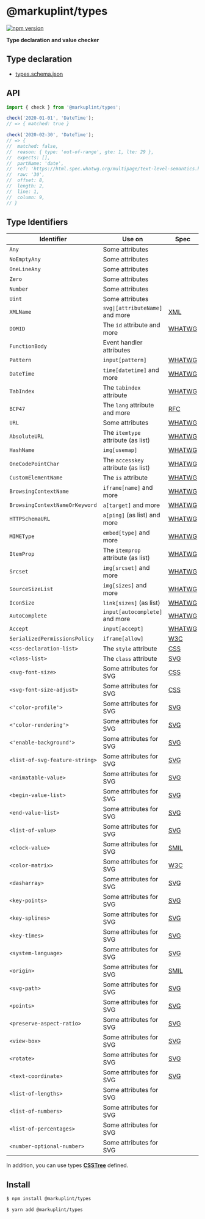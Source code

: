 # @markuplint/types

[![npm version](https://badge.fury.io/js/%40markuplint%2Ftypes.svg)](https://www.npmjs.com/package/@markuplint/types)

**Type declaration and value checker**

## Type declaration

- [types.schema.json](./types.schema.json)

## API

```ts
import { check } from '@markuplint/types';

check('2020-01-01', 'DateTime');
// => { matched: true }

check('2020-02-30', 'DateTime');
// => {
// 	matched: false,
// 	reason: { type: 'out-of-range', gte: 1, lte: 29 },
// 	expects: [],
// 	partName: 'date',
// 	ref: 'https://html.spec.whatwg.org/multipage/text-level-semantics.html#datetime-value',
// 	raw: '30',
// 	offset: 8,
// 	length: 2,
// 	line: 1,
// 	column: 9,
// }
```

## Type Identifiers

| Identifier                     | Use on                              | Spec                                                                                                               | Supported |
| ------------------------------ | ----------------------------------- | ------------------------------------------------------------------------------------------------------------------ | --------- |
| `Any`                          | Some attributes                     |                                                                                                                    | ✅        |
| `NoEmptyAny`                   | Some attributes                     |                                                                                                                    | ✅        |
| `OneLineAny`                   | Some attributes                     |                                                                                                                    | ✅        |
| `Zero`                         | Some attributes                     |                                                                                                                    | ✅        |
| `Number`                       | Some attributes                     |                                                                                                                    | ✅        |
| `Uint`                         | Some attributes                     |                                                                                                                    | ✅        |
| `XMLName`                      | `svg\|[attributeName]` and more     | [XML](https://www.w3.org/TR/xml/#d0e804)                                                                           | ✅        |
| `DOMID`                        | The `id` attribute and more         | [WHATWG](https://html.spec.whatwg.org/multipage/dom.html#global-attributes:concept-id)                             | ✅        |
| `FunctionBody`                 | Event handler attributes            |                                                                                                                    | 🚧        |
| `Pattern`                      | `input[pattern]`                    | [WHATWG](https://html.spec.whatwg.org/multipage/input.html#compiled-pattern-regular-expression)                    | ✅        |
| `DateTime`                     | `time[datetime]` and more           | [WHATWG](https://html.spec.whatwg.org/multipage/text-level-semantics.html#datetime-value)                          | ✅        |
| `TabIndex`                     | The `tabindex` attribute            | [WHATWG](https://html.spec.whatwg.org/multipage/interaction.html#attr-tabindex)                                    | ✅        |
| `BCP47`                        | The `lang` attribute and more       | [RFC](https://tools.ietf.org/rfc/bcp/bcp47.html)                                                                   | ✅        |
| `URL`                          | Some attributes                     | [WHATWG](https://html.spec.whatwg.org/multipage/urls-and-fetching.html#valid-url-potentially-surrounded-by-spaces) | ✅        |
| `AbsoluteURL`                  | The `itemtype` attribute (as list)  | [WHATWG](https://url.spec.whatwg.org/#syntax-url-absolute)                                                         | ✅        |
| `HashName`                     | `img[usemap]`                       | [WHATWG](https://html.spec.whatwg.org/multipage/common-microsyntaxes.html#valid-hash-name-reference)               | ✅        |
| `OneCodePointChar`             | The `accesskey` attribute (as list) | [WHATWG](https://html.spec.whatwg.org/multipage/interaction.html#the-accesskey-attribute)                          | ✅        |
| `CustomElementName`            | The `is` attribute                  | [WHATWG](https://html.spec.whatwg.org/multipage/custom-elements.html#valid-custom-element-name)                    | ✅        |
| `BrowsingContextName`          | `iframe[name]` and more             | [WHATWG](https://html.spec.whatwg.org/multipage/browsers.html#browsing-context-names)                              | ✅        |
| `BrowsingContextNameOrKeyword` | `a[target]` and more                | [WHATWG](https://html.spec.whatwg.org/multipage/browsers.html#valid-browsing-context-name-or-keyword)              | ✅        |
| `HTTPSchemaURL`                | `a[ping]` (as list) and more        | [WHATWG](https://html.spec.whatwg.org/multipage/links.html#ping)                                                   | ✅        |
| `MIMEType`                     | `embed[type]` and more              | [WHATWG](https://mimesniff.spec.whatwg.org/#valid-mime-type)                                                       | ✅        |
| `ItemProp`                     | The `itemprop` attribute (as list)  | [WHATWG](https://html.spec.whatwg.org/multipage/microdata.html#names:-the-itemprop-attribute)                      | ✅        |
| `Srcset`                       | `img[srcset]` and more              | [WHATWG](https://html.spec.whatwg.org/multipage/images.html#srcset-attributes)                                     | ✅        |
| `SourceSizeList`               | `img[sizes]` and more               | [WHATWG](https://html.spec.whatwg.org/multipage/images.html#sizes-attributes)                                      | ✅        |
| `IconSize`                     | `link[sizes]` (as list)             | [WHATWG](https://html.spec.whatwg.org/multipage/semantics.html#attr-link-sizes)                                    | ✅        |
| `AutoComplete`                 | `input[autocomplete]` and more      | [WHATWG](https://html.spec.whatwg.org/multipage/form-control-infrastructure.html#attr-fe-autocomplete)             | ✅        |
| `Accept`                       | `input[accept]`                     | [WHATWG](https://html.spec.whatwg.org/multipage/input.html#attr-input-accept)                                      | ✅        |
| `SerializedPermissionsPolicy`  | `iframe[allow]`                     | [W3C](https://w3c.github.io/webappsec-permissions-policy/#serialized-permissions-policy)                           | ✅        |
| `<css-declaration-list>`       | The `style` attribute               | [CSS](https://drafts.csswg.org/css-style-attr/#syntax)                                                             | ✅        |
| `<class-list>`                 | The `class` attribute               | [SVG](https://www.w3.org/TR/SVG/styling.html#ClassAttribute)                                                       | ✅        |
| `<svg-font-size>`              | Some attributes for SVG             | [CSS](https://drafts.csswg.org/css-fonts-5/#descdef-font-face-font-size)                                           | 🚧        |
| `<svg-font-size-adjust>`       | Some attributes for SVG             | [CSS](https://drafts.csswg.org/css-fonts-5/#propdef-font-size-adjust)                                              | 🚧        |
| `<'color-profile'>`            | Some attributes for SVG             | [SVG](https://www.w3.org/TR/SVG11/color.html#ColorProfileProperty)                                                 | 🚧        |
| `<'color-rendering'>`          | Some attributes for SVG             | [SVG](https://www.w3.org/TR/SVG11/painting.html#ColorRenderingProperty)                                            | 🚧        |
| `<'enable-background'>`        | Some attributes for SVG             | [SVG](https://www.w3.org/TR/SVG11/filters.html#EnableBackgroundProperty)                                           | 🚧        |
| `<list-of-svg-feature-string>` | Some attributes for SVG             | [SVG](https://www.w3.org/TR/SVG11/feature.html)                                                                    | 🚧        |
| `<animatable-value>`           | Some attributes for SVG             | [SVG](https://svgwg.org/specs/animations/#FromAttribute)                                                           | 🚧        |
| `<begin-value-list>`           | Some attributes for SVG             | [SVG](https://svgwg.org/specs/animations/#BeginValueListSyntax)                                                    | 🚧        |
| `<end-value-list>`             | Some attributes for SVG             | [SVG](https://svgwg.org/specs/animations/#EndValueListSyntax)                                                      | 🚧        |
| `<list-of-value>`              | Some attributes for SVG             | [SVG](https://svgwg.org/specs/animations/#ValuesAttribute)                                                         | 🚧        |
| `<clock-value>`                | Some attributes for SVG             | [SMIL](https://www.w3.org/TR/2001/REC-smil-animation-20010904/#Timing-ClockValueSyntax)                            | 🚧        |
| `<color-matrix>`               | Some attributes for SVG             | [W3C](https://drafts.fxtf.org/filter-effects/#element-attrdef-fecolormatrix-values)                                | ✅        |
| `<dasharray>`                  | Some attributes for SVG             | [SVG](https://svgwg.org/svg2-draft/painting.html#StrokeDasharrayProperty)                                          | ✅        |
| `<key-points>`                 | Some attributes for SVG             | [SVG](https://svgwg.org/specs/animations/#KeyPointsAttribute)                                                      | ✅        |
| `<key-splines>`                | Some attributes for SVG             | [SVG](https://svgwg.org/specs/animations/#KeyTimesAttribute)                                                       | ✅        |
| `<key-times>`                  | Some attributes for SVG             | [SVG](https://svgwg.org/specs/animations/#KeyTimesAttribute)                                                       | ✅        |
| `<system-language>`            | Some attributes for SVG             | [SVG](https://svgwg.org/svg2-draft/struct.html#SystemLanguageAttribute)                                            | ✅        |
| `<origin>`                     | Some attributes for SVG             | [SMIL](https://www.w3.org/TR/2001/REC-smil-animation-20010904/#MotionOriginAttribute)                              | ✅        |
| `<svg-path>`                   | Some attributes for SVG             | [SVG](https://svgwg.org/svg2-draft/paths.html#PathDataBNF)                                                         | 🚧        |
| `<points>`                     | Some attributes for SVG             | [SVG](https://svgwg.org/svg2-draft/shapes.html#DataTypePoints)                                                     | ✅        |
| `<preserve-aspect-ratio>`      | Some attributes for SVG             | [SVG](https://svgwg.org/svg2-draft/coords.html#PreserveAspectRatioAttribute)                                       | ✅        |
| `<view-box>`                   | Some attributes for SVG             | [SVG](https://svgwg.org/svg2-draft/coords.html#ViewBoxAttribute)                                                   | ✅        |
| `<rotate>`                     | Some attributes for SVG             | [SVG](https://svgwg.org/specs/animations/#RotateAttribute)                                                         | ✅        |
| `<text-coordinate>`            | Some attributes for SVG             | [SVG](https://svgwg.org/svg2-draft/text.html#TSpanAttributes)                                                      | ✅        |
| `<list-of-lengths>`            | Some attributes for SVG             |                                                                                                                    | ✅        |
| `<list-of-numbers>`            | Some attributes for SVG             |                                                                                                                    | ✅        |
| `<list-of-percentages>`        | Some attributes for SVG             |                                                                                                                    | ✅        |
| `<number-optional-number>`     | Some attributes for SVG             |                                                                                                                    | ✅        |

In addition, you can use types **[CSSTree](https://github.com/csstree/csstree)** defined.

## Install

```sh
$ npm install @markuplint/types

$ yarn add @markuplint/types
```
